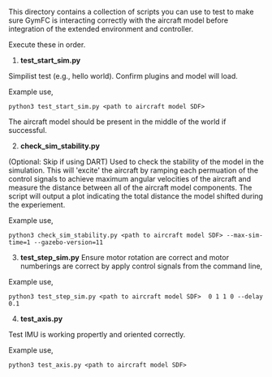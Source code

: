 This directory contains a collection of scripts you can use to test to make sure GymFC is
interacting correctly with the aircraft model before integration of the
extended environment and controller. 

Execute these in order.

1) **test_start_sim.py**

Simpilist test (e.g., hello world). Confirm plugins and model will load.

Example use,
```
python3 test_start_sim.py <path to aircraft model SDF>
```

The aircraft model should be present in the middle of the world if successful. 

2) **check_sim_stability.py**

(Optional: Skip if using DART) Used to check the stability of the model in the simulation. This will 'excite'
the aircraft by ramping each permuation of the control signals to achieve
maximum angular velocities of the aircraft and measure the distance between all of the aircraft model components. 
The script will
output a plot indicating the total distance the model shifted during the
experiement.  

Example use,
```
python3 check_sim_stability.py <path to aircraft model SDF> --max-sim-time=1 --gazebo-version=11
```


3) **test_step_sim.py**
Ensure motor rotation are correct and motor numberings are correct by apply control signals from the command line, 

Example use,
```
python3 test_step_sim.py <path to aircraft model SDF>  0 1 1 0 --delay 0.1
```

4) **test_axis.py**

Test IMU is working propertly and oriented correctly.

Example use,
```
python3 test_axis.py <path to aircraft model SDF>
```
